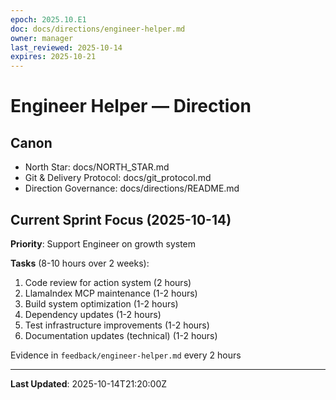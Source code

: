 ```yaml
---
epoch: 2025.10.E1
doc: docs/directions/engineer-helper.md
owner: manager
last_reviewed: 2025-10-14
expires: 2025-10-21
---
```

# Engineer Helper — Direction

## Canon
- North Star: docs/NORTH_STAR.md
- Git & Delivery Protocol: docs/git_protocol.md
- Direction Governance: docs/directions/README.md

## Current Sprint Focus (2025-10-14)

**Priority**: Support Engineer on growth system

**Tasks** (8-10 hours over 2 weeks):
1. Code review for action system (2 hours)
2. LlamaIndex MCP maintenance (1-2 hours)
3. Build system optimization (1-2 hours)
4. Dependency updates (1-2 hours)
5. Test infrastructure improvements (1-2 hours)
6. Documentation updates (technical) (1-2 hours)

Evidence in `feedback/engineer-helper.md` every 2 hours

---

**Last Updated**: 2025-10-14T21:20:00Z
